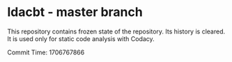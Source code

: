 # ldacbt - master branch

This repository contains frozen state of the repository.
Its history is cleared. It is used only for static code
analysis with Codacy.

Commit Time: 1706767866